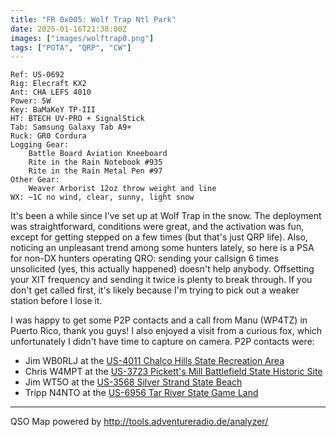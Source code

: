 ```yaml
---
title: "FR 0x005: Wolf Trap Ntl Park"
date: 2025-01-16T21:38:00Z
images: ["images/wolftrap0.png"]
tags: ["POTA", "QRP", "CW"]
---
```

```
Ref: US-0692
Rig: Elecraft KX2
Ant: CHA LEFS 4010
Power: 5W
Key: BaMaKeY TP-III
HT: BTECH UV-PRO + SignalStick
Tab: Samsung Galaxy Tab A9+
Ruck: GR0 Cordura
Logging Gear:
    Battle Board Aviation Kneeboard
    Rite in the Rain Notebook #935
    Rite in the Rain Metal Pen #97 
Other Gear:
    Weaver Arborist 12oz throw weight and line
WX: ~1C no wind, clear, sunny, light snow 
```
It's been a while since I've set up at Wolf Trap in the snow. The deployment was straightforward,
conditions were great, and the activation was fun, except for getting stepped on a few times (but that's
just QRP life). Also, noticing an unpleasant trend among some hunters lately, so here is a PSA for non-DX hunters
operating QRO: sending your callsign 6 times unsolicited (yes, this actually happened) doesn't help anybody.
Offsetting your XIT frequency and sending it twice is plenty to break through. If you don't get called first,
it's likely because I'm trying to pick out a weaker station before I lose it.

I was happy to get some P2P contacts and a call from Manu (WP4TZ) in Puerto Rico, thank you guys! I also
enjoyed a visit from a curious fox, which unfortunately I didn't have time to capture on camera. P2P contacts were:

- Jim WB0RLJ at the [US-4011 Chalco Hills State Recreation Area](https://pota.app/#/park/US-4011)
- Chris W4MPT at the [US-3723 Pickett's Mill Battlefield State Historic Site](https://pota.app/#/park/US-3723)
- Jim WT5O at the [US-3568 Silver Strand State Beach](https://pota.app/#/park/US-3568)
- Tripp N4NTO at the [US-6956 Tar River State Game Land](https://pota.app/#/park/US-6956)


---
QSO Map powered by http://tools.adventureradio.de/analyzer/
